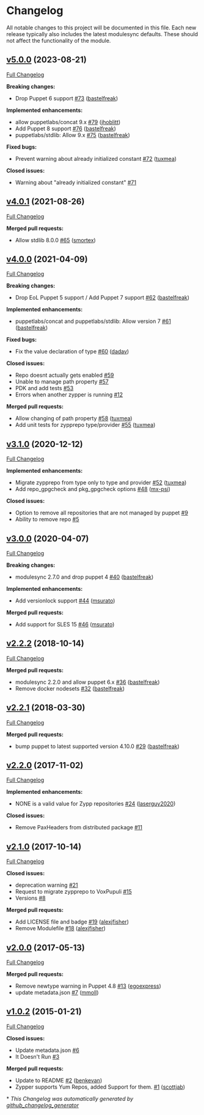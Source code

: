 # Changelog

All notable changes to this project will be documented in this file.
Each new release typically also includes the latest modulesync defaults.
These should not affect the functionality of the module.

## [v5.0.0](https://github.com/voxpupuli/puppet-zypprepo/tree/v5.0.0) (2023-08-21)

[Full Changelog](https://github.com/voxpupuli/puppet-zypprepo/compare/v4.0.1...v5.0.0)

**Breaking changes:**

- Drop Puppet 6 support [\#73](https://github.com/voxpupuli/puppet-zypprepo/pull/73) ([bastelfreak](https://github.com/bastelfreak))

**Implemented enhancements:**

- allow puppetlabs/concat 9.x [\#79](https://github.com/voxpupuli/puppet-zypprepo/pull/79) ([jhoblitt](https://github.com/jhoblitt))
- Add Puppet 8 support [\#76](https://github.com/voxpupuli/puppet-zypprepo/pull/76) ([bastelfreak](https://github.com/bastelfreak))
- puppetlabs/stdlib: Allow 9.x [\#75](https://github.com/voxpupuli/puppet-zypprepo/pull/75) ([bastelfreak](https://github.com/bastelfreak))

**Fixed bugs:**

- Prevent warning about already initialized constant [\#72](https://github.com/voxpupuli/puppet-zypprepo/pull/72) ([tuxmea](https://github.com/tuxmea))

**Closed issues:**

- Warning about "already initialized constant" [\#71](https://github.com/voxpupuli/puppet-zypprepo/issues/71)

## [v4.0.1](https://github.com/voxpupuli/puppet-zypprepo/tree/v4.0.1) (2021-08-26)

[Full Changelog](https://github.com/voxpupuli/puppet-zypprepo/compare/v4.0.0...v4.0.1)

**Merged pull requests:**

- Allow stdlib 8.0.0 [\#65](https://github.com/voxpupuli/puppet-zypprepo/pull/65) ([smortex](https://github.com/smortex))

## [v4.0.0](https://github.com/voxpupuli/puppet-zypprepo/tree/v4.0.0) (2021-04-09)

[Full Changelog](https://github.com/voxpupuli/puppet-zypprepo/compare/v3.1.0...v4.0.0)

**Breaking changes:**

- Drop EoL Puppet 5 support / Add Puppet 7 support [\#62](https://github.com/voxpupuli/puppet-zypprepo/pull/62) ([bastelfreak](https://github.com/bastelfreak))

**Implemented enhancements:**

- puppetlabs/concat and puppetlabs/stdlib: Allow version 7 [\#61](https://github.com/voxpupuli/puppet-zypprepo/pull/61) ([bastelfreak](https://github.com/bastelfreak))

**Fixed bugs:**

- Fix the value declaration of type [\#60](https://github.com/voxpupuli/puppet-zypprepo/pull/60) ([dadav](https://github.com/dadav))

**Closed issues:**

- Repo doesnt actually gets enabled [\#59](https://github.com/voxpupuli/puppet-zypprepo/issues/59)
- Unable to manage path property [\#57](https://github.com/voxpupuli/puppet-zypprepo/issues/57)
- PDK and add tests [\#53](https://github.com/voxpupuli/puppet-zypprepo/issues/53)
- Errors when another zypper is running [\#12](https://github.com/voxpupuli/puppet-zypprepo/issues/12)

**Merged pull requests:**

- Allow changing of path property [\#58](https://github.com/voxpupuli/puppet-zypprepo/pull/58) ([tuxmea](https://github.com/tuxmea))
- Add unit tests for zypprepo type/provider [\#55](https://github.com/voxpupuli/puppet-zypprepo/pull/55) ([tuxmea](https://github.com/tuxmea))

## [v3.1.0](https://github.com/voxpupuli/puppet-zypprepo/tree/v3.1.0) (2020-12-12)

[Full Changelog](https://github.com/voxpupuli/puppet-zypprepo/compare/v3.0.0...v3.1.0)

**Implemented enhancements:**

- Migrate zypprepo from type only to type and provider [\#52](https://github.com/voxpupuli/puppet-zypprepo/pull/52) ([tuxmea](https://github.com/tuxmea))
- Add repo\_gpgcheck and pkg\_gpgcheck options [\#48](https://github.com/voxpupuli/puppet-zypprepo/pull/48) ([mx-psi](https://github.com/mx-psi))

**Closed issues:**

- Option to remove all repositories that are not managed by puppet [\#9](https://github.com/voxpupuli/puppet-zypprepo/issues/9)
- Ability to remove repo [\#5](https://github.com/voxpupuli/puppet-zypprepo/issues/5)

## [v3.0.0](https://github.com/voxpupuli/puppet-zypprepo/tree/v3.0.0) (2020-04-07)

[Full Changelog](https://github.com/voxpupuli/puppet-zypprepo/compare/v2.2.2...v3.0.0)

**Breaking changes:**

- modulesync 2.7.0 and drop puppet 4 [\#40](https://github.com/voxpupuli/puppet-zypprepo/pull/40) ([bastelfreak](https://github.com/bastelfreak))

**Implemented enhancements:**

- Add versionlock support [\#44](https://github.com/voxpupuli/puppet-zypprepo/pull/44) ([msurato](https://github.com/msurato))

**Merged pull requests:**

- Add support for SLES 15 [\#46](https://github.com/voxpupuli/puppet-zypprepo/pull/46) ([msurato](https://github.com/msurato))

## [v2.2.2](https://github.com/voxpupuli/puppet-zypprepo/tree/v2.2.2) (2018-10-14)

[Full Changelog](https://github.com/voxpupuli/puppet-zypprepo/compare/v2.2.1...v2.2.2)

**Merged pull requests:**

- modulesync 2.2.0 and allow puppet 6.x [\#36](https://github.com/voxpupuli/puppet-zypprepo/pull/36) ([bastelfreak](https://github.com/bastelfreak))
- Remove docker nodesets [\#32](https://github.com/voxpupuli/puppet-zypprepo/pull/32) ([bastelfreak](https://github.com/bastelfreak))

## [v2.2.1](https://github.com/voxpupuli/puppet-zypprepo/tree/v2.2.1) (2018-03-30)

[Full Changelog](https://github.com/voxpupuli/puppet-zypprepo/compare/v2.2.0...v2.2.1)

**Merged pull requests:**

- bump puppet to latest supported version 4.10.0 [\#29](https://github.com/voxpupuli/puppet-zypprepo/pull/29) ([bastelfreak](https://github.com/bastelfreak))

## [v2.2.0](https://github.com/voxpupuli/puppet-zypprepo/tree/v2.2.0) (2017-11-02)

[Full Changelog](https://github.com/voxpupuli/puppet-zypprepo/compare/v2.1.0...v2.2.0)

**Implemented enhancements:**

- NONE is a valid value for Zypp repositories [\#24](https://github.com/voxpupuli/puppet-zypprepo/pull/24) ([laserguy2020](https://github.com/laserguy2020))

**Closed issues:**

- Remove PaxHeaders from distributed package [\#11](https://github.com/voxpupuli/puppet-zypprepo/issues/11)

## [v2.1.0](https://github.com/voxpupuli/puppet-zypprepo/tree/v2.1.0) (2017-10-14)

[Full Changelog](https://github.com/voxpupuli/puppet-zypprepo/compare/v2.0.0...v2.1.0)

**Closed issues:**

- deprecation warning [\#21](https://github.com/voxpupuli/puppet-zypprepo/issues/21)
- Request to migrate zypprepo to VoxPupuli [\#15](https://github.com/voxpupuli/puppet-zypprepo/issues/15)
- Versions [\#8](https://github.com/voxpupuli/puppet-zypprepo/issues/8)

**Merged pull requests:**

- Add LICENSE file and badge [\#19](https://github.com/voxpupuli/puppet-zypprepo/pull/19) ([alexjfisher](https://github.com/alexjfisher))
- Remove Modulefile [\#18](https://github.com/voxpupuli/puppet-zypprepo/pull/18) ([alexjfisher](https://github.com/alexjfisher))

## [v2.0.0](https://github.com/voxpupuli/puppet-zypprepo/tree/v2.0.0) (2017-05-13)

[Full Changelog](https://github.com/voxpupuli/puppet-zypprepo/compare/v1.0.2...v2.0.0)

**Merged pull requests:**

- Remove newtype warning in Puppet 4.8 [\#13](https://github.com/voxpupuli/puppet-zypprepo/pull/13) ([egoexpress](https://github.com/egoexpress))
- update metadata.json [\#7](https://github.com/voxpupuli/puppet-zypprepo/pull/7) ([mmoll](https://github.com/mmoll))

## [v1.0.2](https://github.com/voxpupuli/puppet-zypprepo/tree/v1.0.2) (2015-01-21)

[Full Changelog](https://github.com/voxpupuli/puppet-zypprepo/compare/79c943bba65ffc7e45208923becd90d14a653013...v1.0.2)

**Closed issues:**

- Update metadata.json [\#6](https://github.com/voxpupuli/puppet-zypprepo/issues/6)
- It Doesn't Run [\#3](https://github.com/voxpupuli/puppet-zypprepo/issues/3)

**Merged pull requests:**

- Update to README [\#2](https://github.com/voxpupuli/puppet-zypprepo/pull/2) ([benkevan](https://github.com/benkevan))
- Zypper supports Yum Repos, added Support for them. [\#1](https://github.com/voxpupuli/puppet-zypprepo/pull/1) ([scottjab](https://github.com/scottjab))



\* *This Changelog was automatically generated by [github_changelog_generator](https://github.com/github-changelog-generator/github-changelog-generator)*
